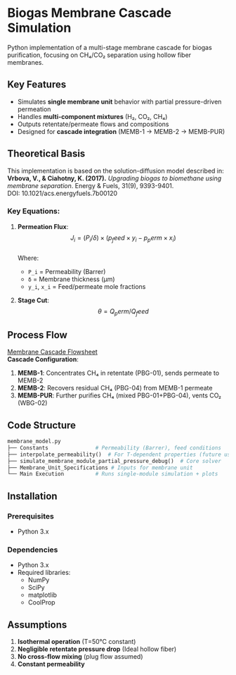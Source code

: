 # Biogas Membrane Cascade Simulation

Python implementation of a multi-stage membrane cascade for biogas purification, focusing on CH₄/CO₂ separation using hollow fiber membranes.

## Key Features
- Simulates **single membrane unit** behavior with partial pressure-driven permeation
- Handles **multi-component mixtures** (H₂, CO₂, CH₄)
- Outputs retentate/permeate flows and compositions
- Designed for **cascade integration** (MEMB-1 → MEMB-2 → MEMB-PUR)

## Theoretical Basis
This implementation is based on the solution-diffusion model described in:<br>
**Vrbova, V., & Ciahotny, K. (2017).** *Upgrading biogas to biomethane using membrane separation*. Energy & Fuels, 31(9), 9393-9401.<br>
DOI: 10.1021/acs.energyfuels.7b00120

### Key Equations:
1. **Permeation Flux**:  
   $$J_i = (P_i / δ) × (p_feed × y_i - p_perm × x_i)$$  
   Where:
   - `P_i` = Permeability (Barrer)
   - `δ` = Membrane thickness (μm)
   - `y_i`, `x_i` = Feed/permeate mole fractions

2. **Stage Cut**:  
   $$θ = Q_perm / Q_feed$$

## Process Flow
[Membrane Cascade Flowsheet](flowsheets/Membrane_Cascade.png)  
**Cascade Configuration**:
1. **MEMB-1**: Concentrates CH₄ in retentate (PBG-01), sends permeate to MEMB-2  
2. **MEMB-2**: Recovers residual CH₄ (PBG-04) from MEMB-1 permeate  
3. **MEMB-PUR**: Further purifies CH₄ (mixed PBG-01+PBG-04), vents CO₂ (WBG-02)  

## Code Structure
```python
membrane_model.py
├── Constants               # Permeability (Barrer), feed conditions
├── interpolate_permeability()  # For T-dependent properties (future use)
├── simulate_membrane_module_partial_pressure_debug()  # Core solver
├── Membrane_Unit_Specifications # Inputs for membrane unit
└── Main Execution          # Runs single-module simulation + plots
```

## Installation

### Prerequisites
- Python 3.x

### Dependencies
- Python 3.x
- Required libraries:
  - NumPy
  - SciPy
  - matplotlib
  - CoolProp


## Assumptions
1. **Isothermal operation** (T=50°C constant)
2. **Negligible retentate pressure drop** (Ideal hollow fiber)
3. **No cross-flow mixing** (plug flow assumed)
4. **Constant permeability**
